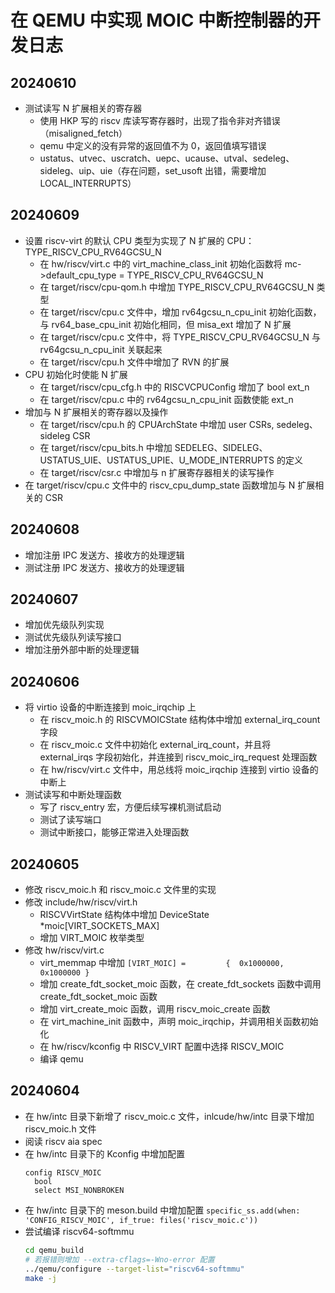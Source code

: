 # 在 QEMU 中实现 MOIC 中断控制器的开发日志

## 20240610

- 测试读写 N 扩展相关的寄存器
  - 使用 HKP 写的 riscv 库读写寄存器时，出现了指令非对齐错误（misaligned_fetch）
  - qemu 中定义的没有异常的返回值不为 0，返回值填写错误
  - ustatus、utvec、uscratch、uepc、ucause、utval、sedeleg、sideleg、uip、uie（存在问题，set_usoft 出错，需要增加 LOCAL_INTERRUPTS）

## 20240609

- 设置 riscv-virt 的默认 CPU 类型为实现了 N 扩展的 CPU：TYPE_RISCV_CPU_RV64GCSU_N
  - 在 hw/riscv/virt.c 中的 virt_machine_class_init 初始化函数将 mc->default_cpu_type = TYPE_RISCV_CPU_RV64GCSU_N
  - 在 target/riscv/cpu-qom.h 中增加 TYPE_RISCV_CPU_RV64GCSU_N 类型
  - 在 target/riscv/cpu.c 文件中，增加 rv64gcsu_n_cpu_init 初始化函数，与 rv64_base_cpu_init 初始化相同，但 misa_ext 增加了 N 扩展
  - 在 target/riscv/cpu.c 文件中，将 TYPE_RISCV_CPU_RV64GCSU_N 与 rv64gcsu_n_cpu_init 关联起来
  - 在 target/riscv/cpu.h 文件中增加了 RVN 的扩展
- CPU 初始化时使能 N 扩展
  - 在 target/riscv/cpu_cfg.h 中的 RISCVCPUConfig 增加了 bool ext_n
  - 在 target/riscv/cpu.c 中的 rv64gcsu_n_cpu_init 函数使能 ext_n
- 增加与 N 扩展相关的寄存器以及操作
  - 在 target/riscv/cpu.h 的 CPUArchState 中增加 user CSRs, sedeleg、sideleg CSR
  - 在 target/riscv/cpu_bits.h 中增加 SEDELEG、SIDELEG、USTATUS_UIE、USTATUS_UPIE、U_MODE_INTERRUPTS 的定义
  - 在 target/riscv/csr.c 中增加与 n 扩展寄存器相关的读写操作
- 在 target/riscv/cpu.c 文件中的 riscv_cpu_dump_state 函数增加与 N 扩展相关的 CSR

## 20240608

- 增加注册 IPC 发送方、接收方的处理逻辑
- 测试注册 IPC 发送方、接收方的处理逻辑

## 20240607

- 增加优先级队列实现
- 测试优先级队列读写接口
- 增加注册外部中断的处理逻辑

## 20240606

- 将 virtio 设备的中断连接到 moic_irqchip 上
  - 在 riscv_moic.h 的 RISCVMOICState 结构体中增加 external_irq_count 字段
  - 在 riscv_moic.c 文件中初始化 external_irq_count，并且将 external_irqs 字段初始化，并连接到 riscv_moic_irq_request 处理函数
  - 在 hw/riscv/virt.c 文件中，用总线将 moic_irqchip 连接到 virtio 设备的中断上
- 测试读写和中断处理函数
  - 写了 riscv_entry 宏，方便后续写裸机测试启动
  - 测试了读写端口
  - 测试中断接口，能够正常进入处理函数

## 20240605

- 修改 riscv_moic.h 和 riscv_moic.c 文件里的实现
- 修改 include/hw/riscv/virt.h
  - RISCVVirtState 结构体中增加 DeviceState *moic[VIRT_SOCKETS_MAX]
  - 增加 VIRT_MOIC 枚举类型
- 修改 hw/riscv/virt.c 
  - virt_memmap 中增加 `[VIRT_MOIC] =         {  0x1000000,     0x1000000 }`
  - 增加 create_fdt_socket_moic 函数，在 create_fdt_sockets 函数中调用 create_fdt_socket_moic 函数
  - 增加 virt_create_moic 函数，调用 riscv_moic_create 函数
  - 在 virt_machine_init 函数中，声明 moic_irqchip，并调用相关函数初始化
  - 在 hw/riscv/kconfig 中 RISCV_VIRT 配置中选择 RISCV_MOIC
  - 编译 qemu

## 20240604

- 在 hw/intc 目录下新增了 riscv_moic.c 文件，inlcude/hw/intc 目录下增加 riscv_moic.h 文件
- 阅读 riscv aia spec
- 在 hw/intc 目录下的 Kconfig 中增加配置
  ```
  config RISCV_MOIC
    bool
    select MSI_NONBROKEN
  ```
- 在 hw/intc 目录下的 meson.build 中增加配置 `specific_ss.add(when: 'CONFIG_RISCV_MOIC', if_true: files('riscv_moic.c'))`
- 尝试编译 riscv64-softmmu
  ```sh
  cd qemu_build
  # 若报错则增加 --extra-cflags=-Wno-error 配置
  ../qemu/configure --target-list="riscv64-softmmu" 
  make -j
  ```
